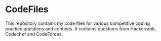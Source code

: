 # CodeFiles
This repository contains my code files for various competitive coding practice questions and contests. It contains questions from Hackerrank, Codechef and CodeForces.
